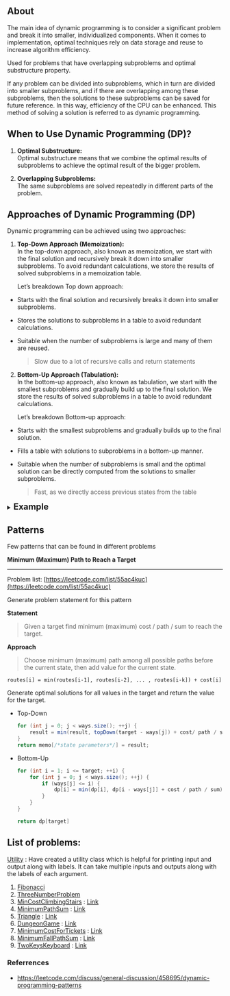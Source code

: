 ## About
The main idea of dynamic programming is to consider a significant problem and break it into smaller, individualized components. When it comes to implementation, optimal techniques rely on data storage and reuse to increase algorithm efficiency.  
  
Used for problems that have overlapping subproblems and optimal substructure property.

If any problem can be divided into subproblems, which in turn are divided into smaller subproblems, and if there are overlapping among these subproblems, then the solutions to these subproblems can be saved for future reference. In this way, efficiency of the CPU can be enhanced. This method of solving a solution is referred to as dynamic programming.

## When to Use Dynamic Programming (DP)?

1. **Optimal Substructure:**  
Optimal substructure means that we combine the optimal results of subproblems to achieve the optimal result of the bigger problem.

2. **Overlapping Subproblems:**  
The same subproblems are solved repeatedly in different parts of the problem.

## Approaches of Dynamic Programming (DP)
Dynamic programming can be achieved using two approaches:

1. **Top-Down Approach (Memoization):**  
In the top-down approach, also known as memoization, we start with the final solution and recursively break it down into smaller subproblems. To avoid redundant calculations, we store the results of solved subproblems in a memoization table.  
  
    Let’s breakdown Top down approach:

- Starts with the final solution and recursively breaks it down into smaller subproblems.
- Stores the solutions to subproblems in a table to avoid redundant calculations.
- Suitable when the number of subproblems is large and many of them are reused.

    > Slow due to a lot of recursive calls and return statements

2. **Bottom-Up Approach (Tabulation):**  
In the bottom-up approach, also known as tabulation, we start with the smallest subproblems and gradually build up to the final solution. We store the results of solved subproblems in a table to avoid redundant calculations.  
    
    Let’s breakdown Bottom-up approach:

- Starts with the smallest subproblems and gradually builds up to the final solution.
- Fills a table with solutions to subproblems in a bottom-up manner.
- Suitable when the number of subproblems is small and the optimal solution can be directly computed from the solutions to smaller subproblems.

    > Fast, as we directly access previous states from the table


<details>
<summary><span style="font-size:1.4em;"><b>Example</b></span></summary>

> Fibonacci sequence: 0, 1, 1, 2, 3, 5, 8, 13, 21, 34, …
> - Zero element is 0, First element is 1
> - nth element = (n-1)th element + (n-2)the element
> - Fib(n) = Fib(n-1) + Fib(n-2)

**Brute Force Approach:**  

To find the nth Fibonacci number using a brute force approach, you would simply add the (n-1)th and (n-2)th Fibonacci numbers. This would work, but it would be inefficient for large values of n, as it would require calculating all the previous Fibonacci numbers.

**Dynamic Programming Approach:**  

Fibonacci Series using Dynamic Programming:
- Subproblems: F(0), F(1), F(2), F(3), …
- Store Solutions: Create a table to store the values of F(n) as they are calculated.
- Build Up Solutions: For F(n), look up F(n-1) and F(n-2) in the table and add them.
- Avoid Redundancy: The table ensures that each subproblem (e.g., F(2)) is solved only once

**Code:**

1. **Recursive Solution :**  
    ```java
    fib(n) {
        // base case
        if(n == 0 || n == 1)
            return n;

        return fib(n-1) + fib(n-2);
    }
    ```

2. **Dynamic Programming Solution :**
    ```java
    fib(n) {
        if(n == 0)
            return 0;

        int dp[] = new int[n+1];
        dp[1] = 1;

        for(int i=2; i<=n; i++) {
            dp[i] = dp[i-1] + dp[i-2];
        }

        return dp[n];
    }
    ```

3. **Optimised Solution :**  
    ```java
    fib(n) {
        int a, b, c;
        a = 0;
        b = 1;

        for(int i=2; i<=n; i++) {
            c = a + b;
            a = b;
            b = c;
        }

    }
    ```

</details>

## Patterns

Few patterns that can be found in different problems

**Minimum (Maximum) Path to Reach a Target**  
***
Problem list: [https://leetcode.com/list/55ac4kuc](https://leetcode.com/list/55ac4kuc)

Generate problem statement for this pattern

**Statement** 
> Given a target find minimum (maximum) cost / path / sum to reach the target.

**Approach**  
> Choose minimum (maximum) path among all possible paths before the current state, then add value for the current state.

```
routes[i] = min(routes[i-1], routes[i-2], ... , routes[i-k]) + cost[i]
```
Generate optimal solutions for all values in the target and return the value for the target.

- Top-Down
    ```java
    for (int j = 0; j < ways.size(); ++j) {
        result = min(result, topDown(target - ways[j]) + cost/ path / sum);
    }
    return memo[/*state parameters*/] = result;
    ```

- Bottom-Up
    ```java
    for (int i = 1; i <= target; ++i) {
        for (int j = 0; j < ways.size(); ++j) {
            if (ways[j] <= i) {
                dp[i] = min(dp[i], dp[i - ways[j]] + cost / path / sum) ;
            }
        }
    }

    return dp[target]
    ```

## List of problems:

[Utility](../roadel/Utility.java) : Have created a utility class which is helpful for printing input and output along with labels. It can take multiple inputs and outputs along with the labels of each argument.

1. [Fibonacci](./Fibonacci.java)
2. [ThreeNumberProblem](./ThreeNumberProblem.java)
3. [MinCostClimbingStairs](./MinCostClimbingStairs.java) : [Link](https://leetcode.com/problems/min-cost-climbing-stairs/description/?envType=list&envId=m1emb7zs)
4. [MinimumPathSum](./MinimumPathSum.java) : [Link](https://leetcode.com/problems/minimum-path-sum/description/)
5. [Triangle](./Triangle.java) : [Link](https://leetcode.com/problems/triangle/description/?envType=list&envId=55ac4kuc)
6. [DungeonGame](./DungeonGame.java) : [Link](https://leetcode.com/problems/dungeon-game/description/)
7. [MinimumCostForTickets](./MinimumCostForTickets.java) : [Link](https://leetcode.com/problems/minimum-cost-for-tickets/description/)
8. [MinimumFallPathSum](./MinimumFallPathSum.java) : [Link](https://leetcode.com/problems/minimum-falling-path-sum/description/)
9. [TwoKeysKeyboard](./TwoKeysKeyboard.java) : [Link](https://leetcode.com/problems/2-keys-keyboard/description/)

### Referrences

* https://leetcode.com/discuss/general-discussion/458695/dynamic-programming-patterns